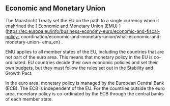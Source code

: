 ##  Economic and Monetary Union

The Maastricht Treaty set the EU on the path to a single currency when it
enshrined the [ Economic and Monetary Union (EMU)
](https://ec.europa.eu/info/business-economy-euro/economic-and-fiscal-policy-
coordination/economic-and-monetary-union/what-economic-and-monetary-union-
emu_en) .

EMU applies to all member states of the EU, including the countries that are
not part of the euro area. This means that monetary policy in the EU is co-
ordinated. EU countries decide their own economic policies and set their own
budgets, but they must follow the rules set out in the Stability and Growth
Pact.

In the euro area, monetary policy is managed by the European Central Bank
(ECB). The ECB is independent of the EU. For the countries outside the euro
area, monetary policy is co-ordinated by the ECB through the central banks of
each member state.
